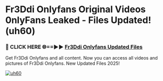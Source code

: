 # Fr3Ddi Onlyfans Original Videos 0nlyFans Leaked - Files Updated! (uh60)

<h3>🔴 CLICK HERE 🌐==►► <a href="https://tinyurl.com/ehrbuxhb" rel="nofollow">Fr3Ddi Onlyfans Updated Files</a></h3>

Get Fr3Ddi Onlyfans and all content. Now you can access all videos and pictures of Fr3Ddi Onlyfans. New Updated Files 2025!

[![uh60](https://i.imgur.com/lVYEuWS.gif)](https://tinyurl.com/ehrbuxhb)
